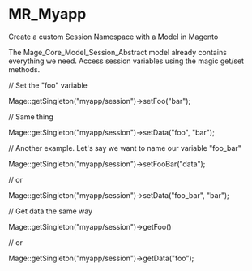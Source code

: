 # MR_Myapp
Create a custom Session Namespace with a Model in Magento

The Mage_Core_Model_Session_Abstract model already contains everything we need. Access session variables using the magic get/set methods.


// Set the "foo" variable

Mage::getSingleton("myapp/session")->setFoo("bar");


// Same thing

Mage::getSingleton("myapp/session")->setData("foo", "bar");


// Another example. Let's say we want to name our variable "foo_bar"

Mage::getSingleton("myapp/session")->setFooBar("data");


// or

Mage::getSingleton("myapp/session")->setData("foo_bar", "bar");


// Get data the same way

Mage::getSingleton("myapp/session")->getFoo()


// or

Mage::getSingleton("myapp/session")->getData("foo");

